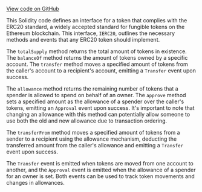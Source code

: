 [View code on GitHub](https://github.com/LaGuerrePiece/moonolith/blob/master/contracts/IERC20.sol)

This Solidity code defines an interface for a token that complies with the ERC20 standard, a widely accepted standard for fungible tokens on the Ethereum blockchain. This interface, `IERC20`, outlines the necessary methods and events that any ERC20 token should implement.

The `totalSupply` method returns the total amount of tokens in existence. The `balanceOf` method returns the amount of tokens owned by a specific account. The `transfer` method moves a specified amount of tokens from the caller's account to a recipient's account, emitting a `Transfer` event upon success.

The `allowance` method returns the remaining number of tokens that a spender is allowed to spend on behalf of an owner. The `approve` method sets a specified amount as the allowance of a spender over the caller's tokens, emitting an `Approval` event upon success. It's important to note that changing an allowance with this method can potentially allow someone to use both the old and new allowance due to transaction ordering.

The `transferFrom` method moves a specified amount of tokens from a sender to a recipient using the allowance mechanism, deducting the transferred amount from the caller's allowance and emitting a `Transfer` event upon success.

The `Transfer` event is emitted when tokens are moved from one account to another, and the `Approval` event is emitted when the allowance of a spender for an owner is set. Both events can be used to track token movements and changes in allowances.
